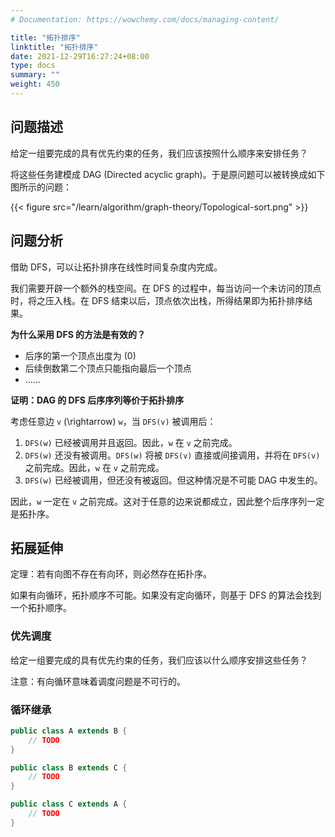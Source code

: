 ```yaml
---
# Documentation: https://wowchemy.com/docs/managing-content/

title: "拓扑排序"
linktitle: "拓扑排序"
date: 2021-12-29T16:27:24+08:00
type: docs
summary: ""
weight: 450
---
```


<!--more-->

## 问题描述

给定一组要完成的具有优先约束的任务，我们应该按照什么顺序来安排任务？

将这些任务建模成 DAG (Directed acyclic graph)。于是原问题可以被转换成如下图所示的问题：

{{< figure src="/learn/algorithm/graph-theory/Topological-sort.png" >}}

## 问题分析

借助 DFS，可以让拓扑排序在线性时间复杂度内完成。

我们需要开辟一个额外的栈空间。在 DFS 的过程中，每当访问一个未访问的顶点时，将之压入栈。在 DFS 结束以后，顶点依次出栈，所得结果即为拓扑排序结果。

**为什么采用 DFS 的方法是有效的？**

- 后序的第一个顶点出度为 \(0\)
- 后续倒数第二个顶点只能指向最后一个顶点
- ……

**证明：DAG 的 DFS 后序序列等价于拓扑排序**

考虑任意边 `v` \(\rightarrow\) `w`，当 `DFS(v)` 被调用后：

1. `DFS(w)` 已经被调用并且返回。因此，`w` 在 `v` 之前完成。
2. `DFS(w)` 还没有被调用。`DFS(w)` 将被 `DFS(v)` 直接或间接调用，并将在 `DFS(v)` 之前完成。因此，`w` 在 `v` 之前完成。
3. `DFS(w)` 已经被调用，但还没有被返回。但这种情况是不可能 DAG 中发生的。

因此，`w` 一定在 `v` 之前完成。这对于任意的边来说都成立，因此整个后序序列一定是拓扑序。

## 拓展延伸

定理：若有向图不存在有向环，则必然存在拓扑序。

如果有向循环，拓扑顺序不可能。如果没有定向循环，则基于 DFS 的算法会找到一个拓扑顺序。

### 优先调度

给定一组要完成的具有优先约束的任务，我们应该以什么顺序安排这些任务？

注意：有向循环意味着调度问题是不可行的。

### 循环继承

```java
public class A extends B {
    // TODO
}

public class B extends C {
    // TODO
}

public class C extends A {
    // TODO
}
```